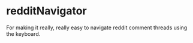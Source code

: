 # redditNavigator

For making it really, really easy to navigate reddit comment threads using the keyboard.